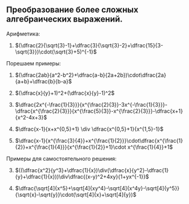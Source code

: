 ## Преобразование более сложных алгебраических выражений.

Арифметика:

1) $(\dfrac{2}{\sqrt{3}-1}+\dfrac{3}{\sqrt{3}-2}+\dfrac{15}{3-\sqrt{3}})\cdot(\sqrt{3}+5)^{-1}$

Порешаем примеры:

1) $(\dfrac{2ab}{a^2-b^2}+\dfrac{a-b}{2a+2b})\cdot\dfrac{2a}{a+b}+\dfrac{b}{b-a}$

2) $(\dfrac{x}{y}+1)^2+(\dfrac{x}{y}-1)^2$

3) $\dfrac{2x^{-\frac{1}{3}}}{x^{\frac{2}{3}}-3x^{-\frac{1}{3}}}-\dfrac{x^{\frac{2}{3}}}{x^{\frac{5}{3}}-x^{\frac{2}{3}}}-\dfrac{x+1}{x^2-4x+3}$

4) $\dfrac{x-1}{x+x^{0,5}+1} \div \dfrac{x^{0,5}+1}{x^{1,5}-1}$
   
5) $\dfrac{x-1}{x^{\frac{3}{4}}+x^{\frac{1}{2}}}\cdot\dfrac{x^{\frac{1}{2}}+x^{\frac{1}{4}}}{x^{\frac{1}{2}}+1}\cdot x^{\frac{1}{4}}+1$



Примеры для самостоятельного решения:

3) $((\dfrac{x^2}{y^3}+\dfrac{1}{x})\div(\dfrac{x}{y^2}-\dfrac{1}{y}+\dfrac{1}{x}))\div\dfrac{(x-y)^2+4xy}{1+yx^{-1}}$

4) $\dfrac{\sqrt[4]{x^5}+\sqrt[4]{xy^4}-\sqrt[4]{x^4y}-\sqrt[4]{y^5}}{\sqrt{x}-\sqrt{y}}\cdot(\sqrt[4]{x}+\sqrt[4]{y})$